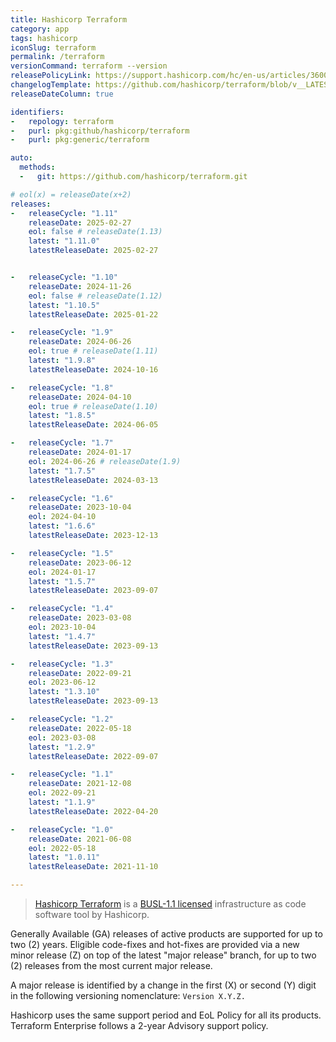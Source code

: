 ```yaml
---
title: Hashicorp Terraform
category: app
tags: hashicorp
iconSlug: terraform
permalink: /terraform
versionCommand: terraform --version
releasePolicyLink: https://support.hashicorp.com/hc/en-us/articles/360021185113-Support-Period-and-End-of-Life-EOL-Policy
changelogTemplate: https://github.com/hashicorp/terraform/blob/v__LATEST__/CHANGELOG.md
releaseDateColumn: true

identifiers:
-   repology: terraform
-   purl: pkg:github/hashicorp/terraform
-   purl: pkg:generic/terraform

auto:
  methods:
  -   git: https://github.com/hashicorp/terraform.git

# eol(x) = releaseDate(x+2)
releases:
-   releaseCycle: "1.11"
    releaseDate: 2025-02-27
    eol: false # releaseDate(1.13)
    latest: "1.11.0"
    latestReleaseDate: 2025-02-27


-   releaseCycle: "1.10"
    releaseDate: 2024-11-26
    eol: false # releaseDate(1.12)
    latest: "1.10.5"
    latestReleaseDate: 2025-01-22

-   releaseCycle: "1.9"
    releaseDate: 2024-06-26
    eol: true # releaseDate(1.11)
    latest: "1.9.8"
    latestReleaseDate: 2024-10-16

-   releaseCycle: "1.8"
    releaseDate: 2024-04-10
    eol: true # releaseDate(1.10)
    latest: "1.8.5"
    latestReleaseDate: 2024-06-05

-   releaseCycle: "1.7"
    releaseDate: 2024-01-17
    eol: 2024-06-26 # releaseDate(1.9)
    latest: "1.7.5"
    latestReleaseDate: 2024-03-13

-   releaseCycle: "1.6"
    releaseDate: 2023-10-04
    eol: 2024-04-10
    latest: "1.6.6"
    latestReleaseDate: 2023-12-13

-   releaseCycle: "1.5"
    releaseDate: 2023-06-12
    eol: 2024-01-17
    latest: "1.5.7"
    latestReleaseDate: 2023-09-07

-   releaseCycle: "1.4"
    releaseDate: 2023-03-08
    eol: 2023-10-04
    latest: "1.4.7"
    latestReleaseDate: 2023-09-13

-   releaseCycle: "1.3"
    releaseDate: 2022-09-21
    eol: 2023-06-12
    latest: "1.3.10"
    latestReleaseDate: 2023-09-13

-   releaseCycle: "1.2"
    releaseDate: 2022-05-18
    eol: 2023-03-08
    latest: "1.2.9"
    latestReleaseDate: 2022-09-07

-   releaseCycle: "1.1"
    releaseDate: 2021-12-08
    eol: 2022-09-21
    latest: "1.1.9"
    latestReleaseDate: 2022-04-20

-   releaseCycle: "1.0"
    releaseDate: 2021-06-08
    eol: 2022-05-18
    latest: "1.0.11"
    latestReleaseDate: 2021-11-10

---
```


> [Hashicorp Terraform](https://www.terraform.io/) is a [BUSL-1.1 licensed](https://www.hashicorp.com/bsl)
> infrastructure as code software tool by Hashicorp.

Generally Available (GA) releases of active products are supported for up to two (2) years.
Eligible code-fixes and hot-fixes are provided via a new minor release (Z) on top of the latest
"major release" branch, for up to two (2) releases from the most current major release.

A major release is identified by a change in the first (X) or second (Y) digit in the following
versioning nomenclature: `Version X.Y.Z.`

Hashicorp uses the same support period and EoL Policy for all its products. Terraform Enterprise
follows a 2-year Advisory support policy.
